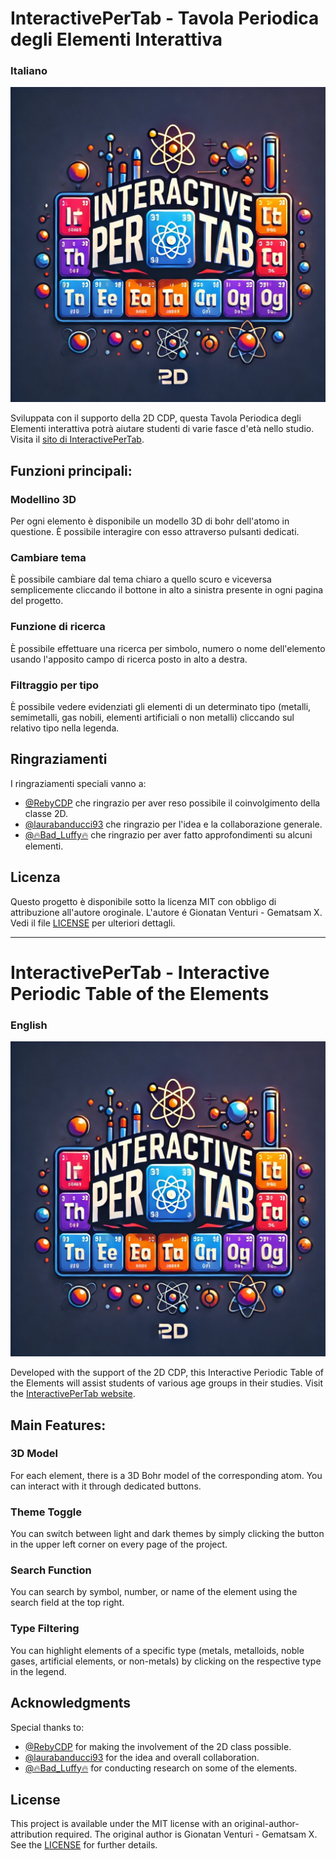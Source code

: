 # InteractivePerTab - Tavola Periodica degli Elementi Interattiva
### Italiano

![logo_InteractivePerTab](src/assets/favicon.ico)

Sviluppata con il supporto della 2D CDP, questa Tavola Periodica degli Elementi interattiva potrà aiutare studenti di varie fasce d'età nello studio.
Visita il [sito di InteractivePerTab](https://interactivepertab2.webnode.page).

## Funzioni principali:

### Modellino 3D

Per ogni elemento è disponibile un modello 3D di bohr dell'atomo in questione. È possibile interagire con esso attraverso pulsanti dedicati.

### Cambiare tema

È possibile cambiare dal tema chiaro a quello scuro e viceversa semplicemente cliccando il bottone in alto a sinistra presente in ogni pagina del progetto.

### Funzione di ricerca

È possibile effettuare una ricerca per simbolo, numero o nome dell'elemento usando l'apposito campo di ricerca posto in alto a destra.

### Filtraggio per tipo

È possibile vedere evidenziati gli elementi di un determinato tipo (metalli, semimetalli, gas nobili, elementi artificiali o non metalli) cliccando sul relativo tipo nella legenda.

## Ringraziamenti

I ringraziamenti speciali vanno a:

- [@RebyCDP](https://github.com/RebyCDP) che ringrazio per aver reso possibile il coinvolgimento della classe 2D.
- [@laurabanducci93](https://github.com/laurabanducci93) che ringrazio per l'idea e la collaborazione generale.
- [@🔥Bad_Luffy🔥](https://github.com/C-Star) che ringrazio per aver fatto approfondimenti su alcuni elementi.

## Licenza

Questo progetto è disponibile sotto la licenza MIT con obbligo di attribuzione all'autore oroginale.
L'autore é Gionatan Venturi - Gematsam X.
Vedi il file [LICENSE](LICENSE) per ulteriori dettagli.

---

# InteractivePerTab - Interactive Periodic Table of the Elements
### English

![logo_InteractivePerTab](src/assets/favicon.ico)

Developed with the support of the 2D CDP, this Interactive Periodic Table of the Elements will assist students of various age groups in their studies.
Visit the [InteractivePerTab website](https://interactivepertab2.webnode.page).

## Main Features:

### 3D Model

For each element, there is a 3D Bohr model of the corresponding atom. You can interact with it through dedicated buttons.

### Theme Toggle

You can switch between light and dark themes by simply clicking the button in the upper left corner on every page of the project.

### Search Function

You can search by symbol, number, or name of the element using the search field at the top right.

### Type Filtering

You can highlight elements of a specific type (metals, metalloids, noble gases, artificial elements, or non-metals) by clicking on the respective type in the legend.

## Acknowledgments

Special thanks to:

- [@RebyCDP](https://github.com/RebyCDP) for making the involvement of the 2D class possible.
- [@laurabanducci93](https://github.com/laurabanducci93) for the idea and overall collaboration.
- [@🔥Bad_Luffy🔥](https://github.com/C-Star) for conducting research on some of the elements.


## License

This project is available under the MIT license with an original-author-attribution required.
The original author is Gionatan Venturi - Gematsam X.
See the [LICENSE](LICENSE) for further details.
